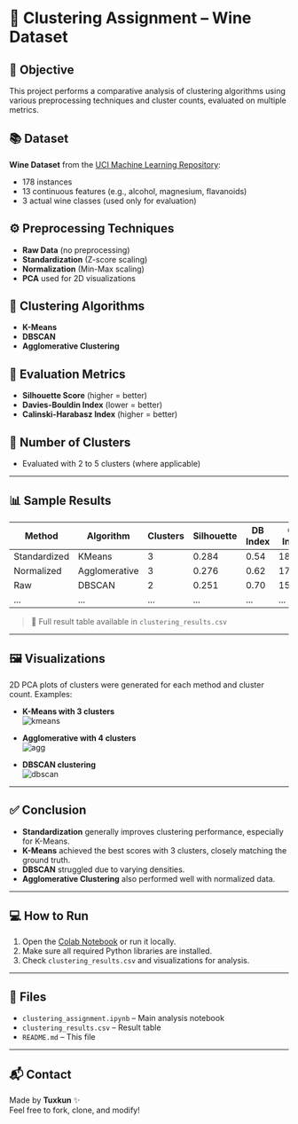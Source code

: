 # 🍷 Clustering Assignment – Wine Dataset

## 📌 Objective
This project performs a comparative analysis of clustering algorithms using various preprocessing techniques and cluster counts, evaluated on multiple metrics.

## 📚 Dataset
**Wine Dataset** from the [UCI Machine Learning Repository](https://archive.ics.uci.edu/ml/datasets/wine):
- 178 instances
- 13 continuous features (e.g., alcohol, magnesium, flavanoids)
- 3 actual wine classes (used only for evaluation)

## ⚙️ Preprocessing Techniques
- **Raw Data** (no preprocessing)
- **Standardization** (Z-score scaling)
- **Normalization** (Min-Max scaling)
- **PCA** used for 2D visualizations

## 🧠 Clustering Algorithms
- **K-Means**
- **DBSCAN**
- **Agglomerative Clustering**

## 🧪 Evaluation Metrics
- **Silhouette Score** (higher = better)
- **Davies-Bouldin Index** (lower = better)
- **Calinski-Harabasz Index** (higher = better)

## 🔢 Number of Clusters
- Evaluated with 2 to 5 clusters (where applicable)

---

## 📊 Sample Results

| Method        | Algorithm       | Clusters | Silhouette | DB Index | CH Index |
|---------------|------------------|----------|-------------|------------|------------|
| Standardized  | KMeans           | 3        | 0.284       | 0.54       | 183.57     |
| Normalized    | Agglomerative    | 3        | 0.276       | 0.62       | 170.12     |
| Raw           | DBSCAN           | 2        | 0.251       | 0.70       | 150.83     |
| ...           | ...              | ...      | ...         | ...        | ...        |

> 📌 Full result table available in `clustering_results.csv`

---

## 🖼️ Visualizations

2D PCA plots of clusters were generated for each method and cluster count. Examples:

- **K-Means with 3 clusters**  
  ![kmeans](https://via.placeholder.com/400x200.png?text=KMeans+PCA+Plot)

- **Agglomerative with 4 clusters**  
  ![agg](https://via.placeholder.com/400x200.png?text=Agglomerative+PCA+Plot)

- **DBSCAN clustering**  
  ![dbscan](https://via.placeholder.com/400x200.png?text=DBSCAN+PCA+Plot)

---

## ✅ Conclusion

- **Standardization** generally improves clustering performance, especially for K-Means.
- **K-Means** achieved the best scores with 3 clusters, closely matching the ground truth.
- **DBSCAN** struggled due to varying densities.
- **Agglomerative Clustering** also performed well with normalized data.

---

## 💻 How to Run
1. Open the [Colab Notebook](link-to-your-colab) or run it locally.
2. Make sure all required Python libraries are installed.
3. Check `clustering_results.csv` and visualizations for analysis.

---

## 📁 Files
- `clustering_assignment.ipynb` – Main analysis notebook
- `clustering_results.csv` – Result table
- `README.md` – This file

---

## 📬 Contact
Made by **Tuxkun** ✨  
Feel free to fork, clone, and modify!

